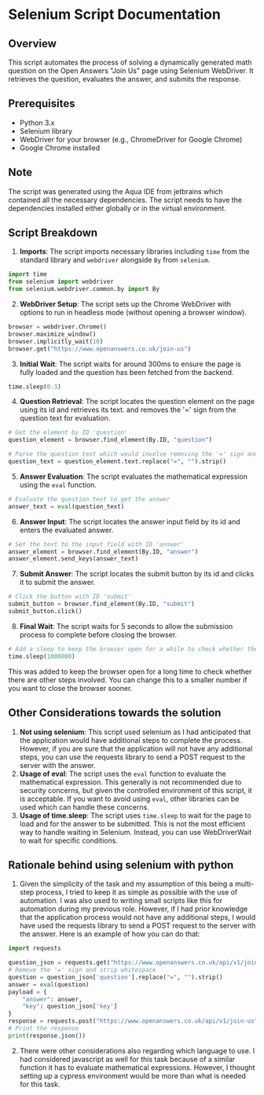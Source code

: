 # Selenium Script Documentation
## Overview
This script automates the process of solving a dynamically generated math question on the Open Answers "Join Us" page using Selenium WebDriver. It retrieves the question, evaluates the answer, and submits the response.

## Prerequisites
- Python 3.x
- Selenium library
- WebDriver for your browser (e.g., ChromeDriver for Google Chrome)
- Google Chrome installed

## Note
The script was generated using the Aqua IDE from jetbrains which contained all the necessary dependencies. The script needs to have the dependencies installed either globally or in the virtual environment.


## Script Breakdown
1. **Imports**: The script imports necessary libraries including `time` from the standard library and `webdriver` alongside `By` from `selenium`.
```python
import time
from selenium import webdriver
from selenium.webdriver.common.by import By
```
2. **WebDriver Setup**: The script sets up the Chrome WebDriver with options to run in headless mode (without opening a browser window).
```python
browser = webdriver.Chrome()
browser.maximize_window()
browser.implicitly_wait(10)
browser.get("https://www.openanswers.co.uk/join-us")
```
3. **Initial Wait**: The script waits for around 300ms to ensure the page is fully loaded and the question has been fetched from the backend.
```python
time.sleep(0.3)
```

4. **Question Retrieval**: The script locates the question element on the page using its id and retrieves its text.
and removes the '=' sign from the question text for evaluation.
```python
# Get the element by ID 'question'
question_element = browser.find_element(By.ID, "question")

# Parse the question text which would involve removing the '=' sign and stripping whitespace
question_text = question_element.text.replace("=", "").strip()
```

5. **Answer Evaluation**: The script evaluates the mathematical expression using the `eval` function.
```python
# Evaluate the question text to get the answer
answer_text = eval(question_text)
```
6. **Answer Input**: The script locates the answer input field by its id and enters the evaluated answer.
```python
# Set the text to the input field with ID 'answer'
answer_element = browser.find_element(By.ID, "answer")
answer_element.send_keys(answer_text)
```
7. **Submit Answer**: The script locates the submit button by its id and clicks it to submit the answer.
```python
# Click the button with ID 'submit'
submit_button = browser.find_element(By.ID, "submit")
submit_button.click()
```

8. **Final Wait**: The script waits for 5 seconds to allow the submission process to complete before closing the browser.
```python
# Add a sleep to keep the browser open for a while to check whether there are other steps involved
time.sleep(1000000)
```
This was added to keep the browser open for a long time to check whether there are other steps involved. You can change this to a smaller number if you want to close the browser sooner.

## Other Considerations towards the solution
1. **Not using selenium**: This script used selenium as I had anticipated that the application would have additional steps to complete the process. However, if you are sure that the application will not have any additional steps, you can use the requests library to send a POST request to the server with the answer.
2. **Usage of eval**: The script uses the `eval` function to evaluate the mathematical expression. This generally is not recommended due to security concerns, but given the controlled environment of this script, it is acceptable. If you want to avoid using `eval`, other libraries can be used which can handle these concerns.
3. **Usage of time.sleep**: The script uses `time.sleep` to wait for the page to load and for the answer to be submitted. This is not the most efficient way to handle waiting in Selenium. Instead, you can use WebDriverWait to wait for specific conditions.

## Rationale behind using selenium with python
1. Given the simplicity of the task and my assumption of this being a multi-step process, I tried to keep it as simple as possible with the use of automation. I was also used to writing small scripts like this for automation during my previous role. However, if I had prior knowledge that the application process would not have any additional steps, I would have used the requests library to send a POST request to the server with the answer.
Here is an example of how you can do that:
```python
import requests

question_json = requests.get("https://www.openanswers.co.uk/api/v1/join-us").json()
# Remove the '=' sign and strip whitespace
question = question_json['question'].replace("=", "").strip()
answer = eval(question)
payload = {
    "answer": answer,
    "key": question_json['key']
}
response = requests.post("https://www.openanswers.co.uk/api/v1/join-us", json=payload)
# Print the response
print(response.json())
```
2. There were other considerations also regarding which language to use. I had considered javascript as well for this task because of a similar function it has to evaluate mathematical expressions. However, I thought setting up a cypress environment would be more than what is needed for this task.
